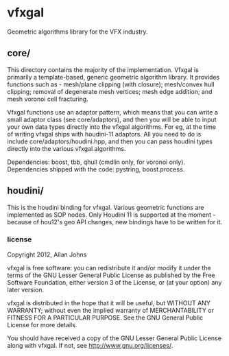 vfxgal
======

Geometric algorithms library for the VFX industry.

core/
-----
This directory contains the majority of the implementation. Vfxgal is primarily a template-based, generic geometric
algorithm library. It provides functions such as - mesh/plane clipping (with closure); mesh/convex hull clipping;
removal of degenerate mesh vertices; mesh edge addition; and mesh voronoi cell fracturing.

Vfxgal functions use an adaptor pattern, which means that you can write a small adaptor class (see core/adaptors),
and then you will be able to input your own data types directly into the vfxgal algorithms. For eg, at the time of
writing vfxgal ships with houdini-11 adaptors. All you need to do is include core/adaptors/houdini.hpp, and then you
can pass houdini types directly into the various vfxgal algorithms.

Dependencies: boost, tbb, qhull (cmdlin only, for voronoi only).
Dependencies shipped with the code: pystring, boost.process.

houdini/
--------
This is the houdini binding for vfxgal. Various geometric functions are implemented as SOP nodes. Only Houdini 11 is 
supported at the moment - because of hou12's geo API changes, new bindings have to be written for it.

### license
Copyright 2012, Allan Johns

vfxgal is free software: you can redistribute it and/or modify
it under the terms of the GNU Lesser General Public License as published by
the Free Software Foundation, either version 3 of the License, or
(at your option) any later version.

vfxgal is distributed in the hope that it will be useful,
but WITHOUT ANY WARRANTY; without even the implied warranty of
MERCHANTABILITY or FITNESS FOR A PARTICULAR PURPOSE.  See the
GNU General Public License for more details.

You should have received a copy of the GNU Lesser General Public License
along with vfxgal.  If not, see <http://www.gnu.org/licenses/>.

